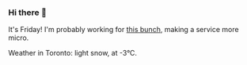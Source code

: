 ### Hi there :wave:

It's Friday! I'm probably working for [this bunch](https://github.com/kohofinancial), making a service more micro.

Weather in Toronto: light snow, at -3°C.
